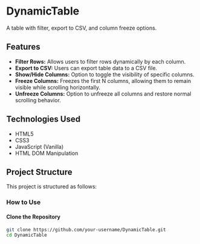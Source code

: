 # DynamicTable

A table with filter, export to CSV, and column freeze options.

## Features

- **Filter Rows:** Allows users to filter rows dynamically by each column.
- **Export to CSV:** Users can export table data to a CSV file.
- **Show/Hide Columns:** Option to toggle the visibility of specific columns.
- **Freeze Columns:** Freezes the first N columns, allowing them to remain visible while scrolling horizontally.
- **Unfreeze Columns:** Option to unfreeze all columns and restore normal scrolling behavior.

## Technologies Used

- HTML5
- CSS3
- JavaScript (Vanilla)
- HTML DOM Manipulation

## Project Structure

This project is structured as follows:


### How to Use

#### Clone the Repository

```bash
git clone https://github.com/your-username/DynamicTable.git
cd DynamicTable

